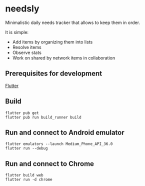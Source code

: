 # needsly

Minimalistic daily needs tracker that allows to keep them in order.

It is simple:

- Add items by organizing them into lists
- Resolve items
- Observe stats
- Work on shared by network items in collaboration

## Prerequisites for development

[Flutter](https://docs.flutter.dev/get-started/install)

## Build

```
flutter pub get
flutter pub run build_runner build
```

## Run and connect to Android emulator

```
flutter emulators --launch Medium_Phone_API_36.0
flutter run --debug
```

## Run and connect to Chrome

```
flutter build web
flutter run -d chrome
```
